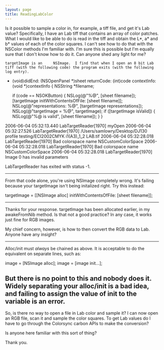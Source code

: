 ```yaml
---
layout: page
title: ReadingLabColor
---
```



Is it possible to sample a color in, for example, a tiff file, and get it's Lab value?
Specifically, I have an Lab tiff that contains an array of color patches.  What I would like to be able to do is read in the tiff and obtain the L*, a* and b* values of each of the color squares.
I can't see how to do that with the NSColor methods I'm familiar with.  I'm sure this is possible but I'm equally sure that I don't know how to do it.  Can anyone shed any light for me?

    targetImage is an     NSImage.  I find that when I open an 8 bit Lab tiff (with the following code) the program exits (with the following log entry).

    
- (void)didEnd: (NSOpenPanel *)sheet
	returnCode: (int)code
   contextInfo: (void *)contextInfo
{
	NSString *filename;
	
	if (code == NSOKButton) {
		NSLog(@"%@", [sheet filename]);
		[targetImage initWithContentsOfFile: [sheet filename]];
		NSLog(@"representations: %@", [targetImage representations]);
		NSLog(@"targetImage = %@", targetImage);
		if ([targetImage isValid]) {
			NSLog(@"%@ is valid", [sheet filename]);
		}
	}

    
2006-06-04 05:32:13.440 LabTargetReader[1970] myOpen
2006-06-04 05:32:27.526 LabTargetReader[1970] /Users/samlowry/Desktop/DJ130 profile testing/ECI2002CMYK i1(A3)_1_2 LAB.tif
2006-06-04 05:32:28.018 LabTargetReader[1970] Bad colorspace name NSCustomColorSpace
2006-06-04 05:32:28.018 LabTargetReader[1970] Bad colorspace name NSCustomColorSpace
2006-06-04 05:32:28.018 LabTargetReader[1970] Image 0 has invalid parameters

LabTargetReader has exited with status -1.


----

From that code alone, you're using NSImage completely wrong. It's failing because your targetImage isn't being initalized right. Try this instead:
    
targetImage = [[NSImage alloc] initWithContentsOfFile: [sheet filename]];


----
Thanks for your response.
    targetImage has been allocated earlier, in my     awakeFromNib method.  Is that not a good practice?
In any case, it works just fine for RGB images.

My chief concern, however, is how to then convert the RGB data to Lab.  Anyone have any insight?

----
Alloc/init must *always* be chained as above. It is acceptable to do the equivalent on separate lines, such as:

    
image = [NSImage alloc];
image = [image init...];


But there is no point to this and nobody does it. Widely separating your alloc/init is a bad idea, and failing to assign the value of init to the variable is an error.
----

So, is there no way to open a file in Lab color and sample it?
I can now open an RGB file, scan it and sample the color squares.  To get Lab values do I have to go through the Colorsync carbon APIs to make the conversion?

Is anyone here familiar with this sort of thing?

Thank you.

